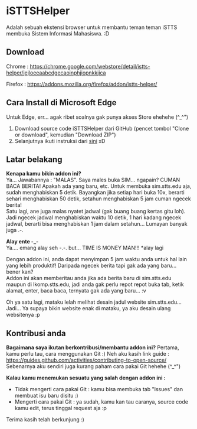 # iSTTSHelper
Adalah sebuah ekstensi browser untuk membantu teman teman iSTTS membuka Sistem Informasi Mahasiswa. :D

## Download
Chrome : https://chrome.google.com/webstore/detail/istts-helper/jejloeeaabcdgecaoinphjiopnkkjica

Firefox : https://addons.mozilla.org/firefox/addon/istts-helper/

## Cara Install di Microsoft Edge
Untuk Edge, err... agak ribet soalnya gak punya akses Store ehehehe (^_^")

1. Download source code iSTTSHelper dari GitHub (pencet tombol "Clone or download", kemudian "Download ZIP")
2. Selanjutnya ikuti instruksi dari [sini](https://developer.microsoft.com/en-us/microsoft-edge/platform/documentation/extensions/guides/adding-and-removing-extensions/) xD

## Latar belakang
**Kenapa kamu bikin addon ini?**  
Ya... Jawabannya : "MALAS". Saya males buka SIM... ngapain? CUMAN BACA BERITA! Apakah ada yang baru, etc.
Untuk membuka sim.stts.edu aja, sudah menghabiskan 5 detik. Bayangkan jika setiap hari buka 10x, berarti sehari menghabiskan 50 detik, setahun menghabiskan 5 jam cuman ngecek berita!  
Satu lagi, ane juga malas nyatet jadwal (gak buang buang kertas gitu loh). Jadi ngecek jadwal menghabiskan waktu 10 detik, 1 hari kadang ngecek jadwal, berarti bisa menghabiskan 1 jam dalam setahun... Lumayan banyak juga .-.

**Alay ente -_-**  
Ya.... emang alay seh -.-. but... TIME IS MONEY MAN!!! \*alay lagi  
  
Dengan addon ini, anda dapat menyimpan 5 jam waktu anda untuk hal lain yang lebih produktif! Daripada ngecek berita tapi gak ada yang baru... bener kan?  
Addon ini akan memberitau anda jika ada berita baru di sim.stts.edu maupun di lkomp.stts.edu, jadi anda gak perlu repot repot buka tab, ketik alamat, enter, baca baca, ternyata gak ada yang baru... :v

Oh ya satu lagi, mataku lelah melihat desain jadul website sim.stts.edu... Jadi... Ya supaya bikin website enak di mataku, ya aku desain ulang websitenya :p

## Kontribusi anda
**Bagaimana saya ikutan berkontribusi/membantu addon ini?**
Pertama, kamu perlu tau, cara menggunakan Git :) 
Neh aku kasih link guide : https://guides.github.com/activities/contributing-to-open-source/  
Sebenarnya aku sendiri juga kurang paham cara pakai Git hehehe (^_^")

**Kalau kamu menemukan sesuatu yang salah dengan addon ini :**
- Tidak mengerti cara pakai Git : kamu bisa membuka tab "Issues" dan membuat isu baru disitu :)  
- Mengerti cara pakai Git : ya sudah, kamu kan tau caranya, source code kamu edit, terus tinggal request aja :p

Terima kasih telah berkunjung :)
